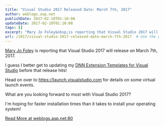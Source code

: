 ```yaml
---
title: "Visual Studio 2017 Released Date: March 7th, 2017"
author: weblogs.asp.net
publishDate: 2017-02-10T01:10:08
updateDate: 2017-02-10T01:10:08
tags: []
excerpt: "Mary Jo Foley&nbsp;is reporting that Visual Studio 2017 will release on March 7th, 2017. I guess I better get to updating my DNN Extension Templates for Visual Studio&nbsp;before that release hits! Head on over to https://launch.visualstudio.com&nbsp;for details on some virtual launch events.  What are you looking forward to most with Visual Studio 2017?&nbsp; I'm hoping for faster installation times than it takes to install your operating system!"
url: /2017/visual-studio-2017-released-date-march-7th-2017  # Use the generated URL with year
---
```

<p><a href="https://www.zdnet.com/article/microsoft-to-release-visual-studio-2017-on-march-7/" target="_blank">Mary Jo Foley</a>&nbsp;is reporting that Visual Studio 2017 will release on March 7th, 2017.</p> <p>I guess I better get to updating my <a href="https://marketplace.visualstudio.com/items?itemName=Chris-Hammond.DotNetNukeDNNDevelopmentProjectTemplates">DNN Extension Templates for Visual Studio</a>&nbsp;before that release hits!</p> <p>Head on over to <a href="https://launch.visualstudio.com ">https://launch.visualstudio.com</a>&nbsp;for details on some virtual launch events.</p> <p></p> <p>What are you looking forward to most with Visual Studio 2017?&nbsp;</p> <p>I'm hoping for faster installation times than it takes to install your operating system!</p> <a href="https://weblogs.asp.net:80/christoc/visual-studio-2017-released-date-march-7th-2017">Read More at weblogs.asp.net:80</a>
